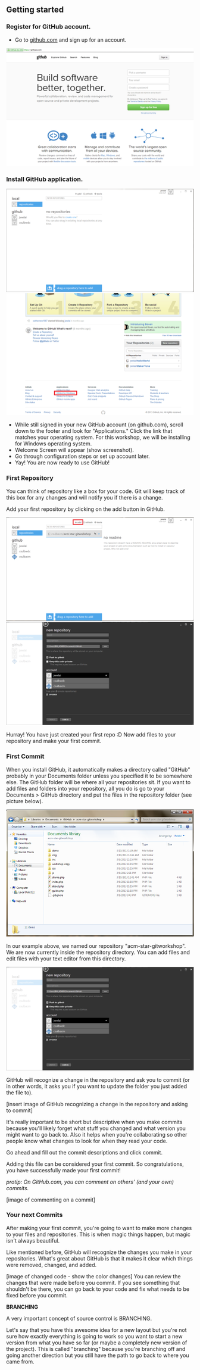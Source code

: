 ## Getting started
### Register for GitHub account.

- Go to [github.com](http://github.com) and sign up for an account.

<img src="img/git_sign_up.png" alt="ACM Git Workshop"/>

### Install GitHub application.

<img src="img/github_home_page.png" alt="ACM Git Workshop"/>
<img src="img/github_installation.png" alt="ACM Git Workshop"/>

- While still signed in your new GitHub account (on github.com), scroll down to the footer and look for "Applications." Click the link that matches your operating system. For this workshop, we will be installing for Windows operating system. 
- Welcome Screen will appear (show screenshot).
- Go through configuration steps or set up account later.
- Yay! You are now ready to use GitHub!

### First Repository
You can think of repository like a box for your code. Git will keep track of this box for any changes and will notify you if there is a change. 

Add your first repository by clicking on the add button in GitHub. 

<img src="img/adding_a_local_repo.png" alt="ACM Git Workshop"/>
<img src="img/adding_a_local_repo_form.png" alt="ACM Git Workshop"/>


Hurray! You have just created your first repo :D
Now add files to your repository and make your first commit.


### First Commit
When you install GitHub, it automatically makes a directory called "GitHub" probably in your Documents folder unless you specified it to be somewhere else. The GitHub folder will be where all your repositories sit. If you want to add files and folders into your repository, all you do is go to your Documents > GitHub directory and put the files in the repository folder (see picture below). 

<img src="img/github-local-repository.png" alt="ACM Git Workshop"/>

In our example above, we named our repository "acm-star-gitworkshop". We are now currently inside the repository directory. You can add files and edit files with your text editor from this directory. 

<img src="img/adding_a_local_repo_form.png" alt="ACM Git Workshop"/>

GitHub will recognize a change in the repository and ask you to commit (or in other words, it asks you if you want to update the folder you just added the file to).

[insert image of GitHub recognizing a change in the repository and asking to commit]

It's really important to be short but descriptive when you make commits because you'll likely forget what stuff you changed and what version you might want to go back to. Also it helps when you're collaborating so other people know what changes to look for when they read your code. 

Go ahead and fill out the commit descriptions and click commit. 

Adding this file can be considered your first commit. So congratulations, you have successfully made your first commit! 

*protip: On GitHub.com, you can comment on others' (and your own) commits.*

[image of commenting on a commit]

### Your next Commits
After making your first commit, you're going to want to make more changes to your files and repositories. This is when magic things happen, but magic isn't always beautiful.

Like mentioned before, GitHub will recognize the changes you make in your repositories. What's great about GitHub is that it makes it clear which things were removed, changed, and added. 

[image of changed code - show the color changes]
You
 can review the changes that were made before you commit. If you see something that shouldn't be there, you can go back to your code and fix what needs to be fixed before you commit. 

**BRANCHING**

A very important concept of source control is BRANCHING.

Let's say that you have this awesome idea for a new layout but you're not sure how exactly everything is going to work so you want to start a new version from what you have so far (or maybe a completely new version of the project). This is called "branching" because you're branching off and going another direction but you still have the path to go back to where you came from.